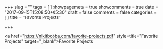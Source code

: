 +++
slug = ""
tags = [
]
showpagemeta = true
showcomments = true
date = "2017-09-15T15:08:50+05:30"
draft = false
comments = false
categories = [
]
title = "Favorite Projects"

+++

<a href="https://nikitbobba.com/favorite-projects.pdf" style=title="Favorite Projects" target="_blank">Favorite Projects</a>